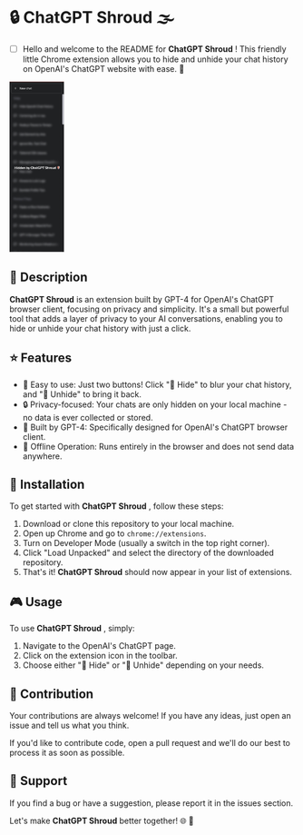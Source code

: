 # 🔒 ChatGPT Shroud 🌫️

* [ ] Hello and welcome to the README for **ChatGPT Shroud** ! This friendly little Chrome extension allows you to hide and unhide your chat history on OpenAI's ChatGPT website with ease. 👋

<img src="./assets/hidden-chat.png" height="300">

## 📝 Description

**ChatGPT Shroud** is an extension built by GPT-4 for OpenAI's ChatGPT browser client, focusing on privacy and simplicity. It's a small but powerful tool that adds a layer of privacy to your AI conversations, enabling you to hide or unhide your chat history with just a click.

## ⭐ Features

* 💼 Easy to use: Just two buttons! Click "🙈 Hide" to blur your chat history, and "🙉 Unhide" to bring it back.
* 🔒 Privacy-focused: Your chats are only hidden on your local machine - no data is ever collected or stored.
* 🔐 Built by GPT-4: Specifically designed for OpenAI's ChatGPT browser client.
* 📡 Offline Operation: Runs entirely in the browser and does not send data anywhere.

## 💾 Installation

To get started with  **ChatGPT Shroud** , follow these steps:

1. Download or clone this repository to your local machine.
2. Open up Chrome and go to `chrome://extensions`.
3. Turn on Developer Mode (usually a switch in the top right corner).
4. Click "Load Unpacked" and select the directory of the downloaded repository.
5. That's it! **ChatGPT Shroud** should now appear in your list of extensions.

## 🎮 Usage

To use  **ChatGPT Shroud** , simply:

1. Navigate to the OpenAI's ChatGPT page.
2. Click on the extension icon in the toolbar.
3. Choose either "🙈 Hide" or "🙉 Unhide" depending on your needs.

## 🤝 Contribution

Your contributions are always welcome! If you have any ideas, just open an issue and tell us what you think.

If you'd like to contribute code, open a pull request and we'll do our best to process it as soon as possible.

## 💌 Support

If you find a bug or have a suggestion, please report it in the issues section.

Let's make **ChatGPT Shroud** better together! 🌐 🚀
